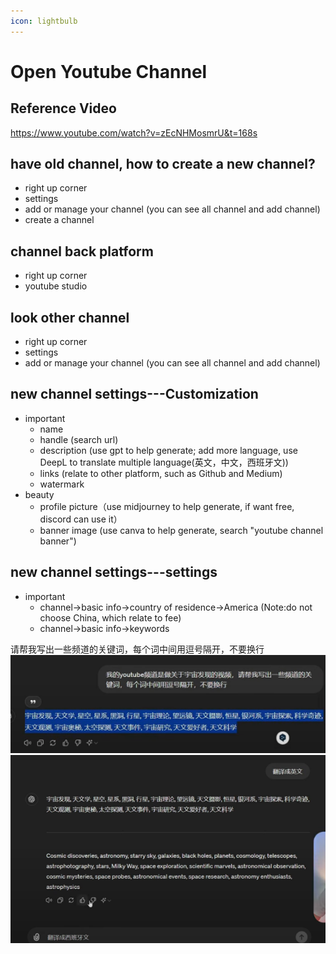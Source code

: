 ```yaml
---
icon: lightbulb
---
```

# Open Youtube Channel

## Reference Video
https://www.youtube.com/watch?v=zEcNHMosmrU&t=168s

## have old channel, how to create a new channel?
- right up corner   
- settings  
- add or manage your channel (you can see all channel and add channel)
- create a channel

## channel back platform
- right up corner 
- youtube studio

## look other channel
- right up corner   
- settings  
- add or manage your channel (you can see all channel and add channel)

## new channel settings---Customization
- important
  - name
  - handle (search url)
  - description (use gpt to help generate; add more language, use DeepL to translate multiple language(英文，中文，西班牙文))
  - links (relate to other platform, such as Github and Medium)
  - watermark
- beauty
  - profile picture（use midjourney to help generate, if want free, discord can use it）
  - banner image (use canva to help generate, search "youtube channel banner")

## new channel settings---settings
- important
  - channel->basic info->country of residence->America (Note:do not choose China, which relate to fee)
  - channel->basic info->keywords

请帮我写出一些频道的关键词，每个词中间用逗号隔开，不要换行
![alt text](images/image.png)
![alt text](images/image-1.png)
